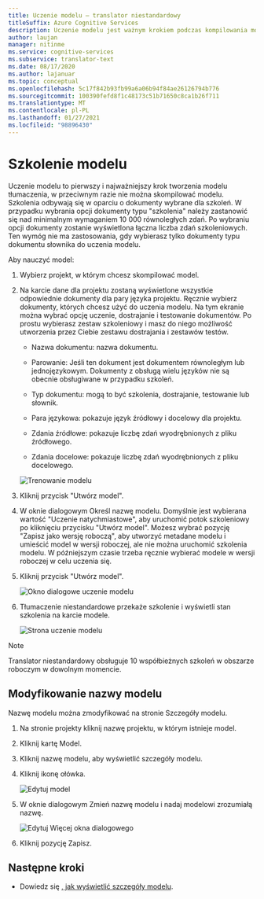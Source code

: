 ```yaml
---
title: Uczenie modelu — translator niestandardowy
titleSuffix: Azure Cognitive Services
description: Uczenie modelu jest ważnym krokiem podczas kompilowania modelu tłumaczenia. Szkolenia odbywają się w oparciu o dokumenty wybrane dla tych szkoleń.
author: laujan
manager: nitinme
ms.service: cognitive-services
ms.subservice: translator-text
ms.date: 08/17/2020
ms.author: lajanuar
ms.topic: conceptual
ms.openlocfilehash: 5c17f842b93fb99a6a06b94f84ae26126794b776
ms.sourcegitcommit: 100390fefd8f1c48173c51b71650c8ca1b26f711
ms.translationtype: MT
ms.contentlocale: pl-PL
ms.lasthandoff: 01/27/2021
ms.locfileid: "98896430"
---
```

# <a name="train-a-model"></a>Szkolenie modelu

Uczenie modelu to pierwszy i najważniejszy krok tworzenia modelu tłumaczenia, w przeciwnym razie nie można skompilować modelu. Szkolenia odbywają się w oparciu o dokumenty wybrane dla szkoleń. W przypadku wybrania opcji dokumenty typu "szkolenia" należy zastanowić się nad minimalnym wymaganiem 10 000 równoległych zdań. Po wybraniu opcji dokumenty zostanie wyświetlona łączna liczba zdań szkoleniowych. Ten wymóg nie ma zastosowania, gdy wybierasz tylko dokumenty typu dokumentu słownika do uczenia modelu.

Aby nauczyć model:

1. Wybierz projekt, w którym chcesz skompilować model.

2. Na karcie dane dla projektu zostaną wyświetlone wszystkie odpowiednie dokumenty dla pary języka projektu. Ręcznie wybierz dokumenty, których chcesz użyć do uczenia modelu. Na tym ekranie można wybrać opcję uczenie, dostrajanie i testowanie dokumentów. Po prostu wybierasz zestaw szkoleniowy i masz do niego możliwość utworzenia przez Ciebie zestawu dostrajania i zestawów testów.

    - Nazwa dokumentu: nazwa dokumentu.

    - Parowanie: Jeśli ten dokument jest dokumentem równoległym lub jednojęzykowym. Dokumenty z obsługą wielu języków nie są obecnie obsługiwane w przypadku szkoleń.

    - Typ dokumentu: mogą to być szkolenia, dostrajanie, testowanie lub słownik.

    - Para językowa: pokazuje język źródłowy i docelowy dla projektu.

    - Zdania źródłowe: pokazuje liczbę zdań wyodrębnionych z pliku źródłowego.

    - Zdania docelowe: pokazuje liczbę zdań wyodrębnionych z pliku docelowego.

    ![Trenowanie modelu](media/how-to/how-to-train-model.png)

3. Kliknij przycisk "Utwórz model".

4. W oknie dialogowym Określ nazwę modelu. Domyślnie jest wybierana wartość "Uczenie natychmiastowe", aby uruchomić potok szkoleniowy po kliknięciu przycisku "Utwórz model". Możesz wybrać pozycję "Zapisz jako wersję roboczą", aby utworzyć metadane modelu i umieścić model w wersji roboczej, ale nie można uruchomić szkolenia modelu. W późniejszym czasie trzeba ręcznie wybierać modele w wersji roboczej w celu uczenia się.

5. Kliknij przycisk "Utwórz model".

    ![Okno dialogowe uczenie modelu](media/how-to/how-to-train-model-2.png)

6. Tłumaczenie niestandardowe przekaże szkolenie i wyświetli stan szkolenia na karcie modele.

    ![Strona uczenie modelu](media/how-to/how-to-train-model-3.png)

>[!Note]
>Translator niestandardowy obsługuje 10 współbieżnych szkoleń w obszarze roboczym w dowolnym momencie.

## <a name="modify-a-model-name"></a>Modyfikowanie nazwy modelu

Nazwę modelu można zmodyfikować na stronie Szczegóły modelu.

1. Na stronie projekty kliknij nazwę projektu, w którym istnieje model.
2. Kliknij kartę Model.
3. Kliknij nazwę modelu, aby wyświetlić szczegóły modelu.
4. Kliknij ikonę ołówka.

    ![Edytuj model](media/how-to/how-to-edit-model.png)

5. W oknie dialogowym Zmień nazwę modelu i nadaj modelowi zrozumiałą nazwę.

    ![Edytuj Więcej okna dialogowego](media/how-to/how-to-edit-model-dialog.png)

6. Kliknij pozycję Zapisz.

## <a name="next-steps"></a>Następne kroki

- Dowiedz się [, jak wyświetlić szczegóły modelu](how-to-view-model-details.md).
